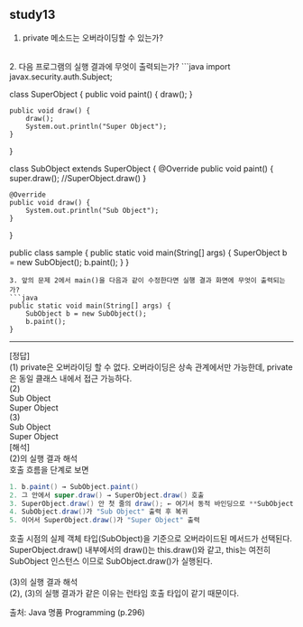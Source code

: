 ## study13 
1. private 메소드는 오버라이딩할 수 있는가?
<br>
2. 다음 프로그램의 실행 결과에 무엇이 출력되는가?
```java
import javax.security.auth.Subject;

class SuperObject {
    public void paint() {
        draw();
    }

    public void draw() {
        draw();
        System.out.println("Super Object");
    }
}

class SubObject extends SuperObject {
    @Override
    public void paint() {
        super.draw(); //SuperObject.draw()
    }

    @Override
    public void draw() {
        System.out.println("Sub Object");
    }
}

public class sample {
    public static void main(String[] args) {
        SuperObject b = new SubObject();
        b.paint();
    }
}
```
3. 앞의 문제 2에서 main()을 다음과 같이 수정한다면 실행 결과 화면에 무엇이 출력되는가? 
```java
public static void main(String[] args) {
    SubObject b = new SubObject();
    b.paint();
}
```
***
[정답] 
<br>(1) private은 오버라이딩 할 수 없다. 오버라이딩은 상속 관계에서만 가능한데, private은 동일 클래스 내에서 접근 가능하다.
<br>(2) 
<br>Sub Object
<br>Super Object
<br>(3) 
<br>Sub Object
<br>Super Object
<br>[해석]
<br> (2)의 실행 결과 해석
<br>호출 흐름을 단계로 보면 

```java
1. b.paint() → SubObject.paint()
2. 그 안에서 super.draw() → SuperObject.draw() 호출
3. SuperObject.draw() 안 첫 줄의 draw(); ← 여기서 동적 바인딩으로 **SubObject.draw()**가 호출됨 (런타임 타입이 SubObject이기 때문)
4. SubObject.draw()가 "Sub Object" 출력 후 복귀
5. 이어서 SuperObject.draw()가 "Super Object" 출력
```
호출 시점의 실제 객체 타입(SubObject)을 기준으로 오버라이드된 메서드가 선택된다.
<br>SuperObject.draw() 내부에서의 draw()는 this.draw()와 같고, this는 여전히 SubObject 인스턴스 이므로 SubObject.draw()가 실행된다.
<br>
<br> (3)의 실행 결과 해석
<br> (2), (3)의 실행 결과가 같은 이유는 런타임 호출 타입이 같기 때문이다. 




출처: Java 명품 Programming (p.296)
<br>
<br>
</span>